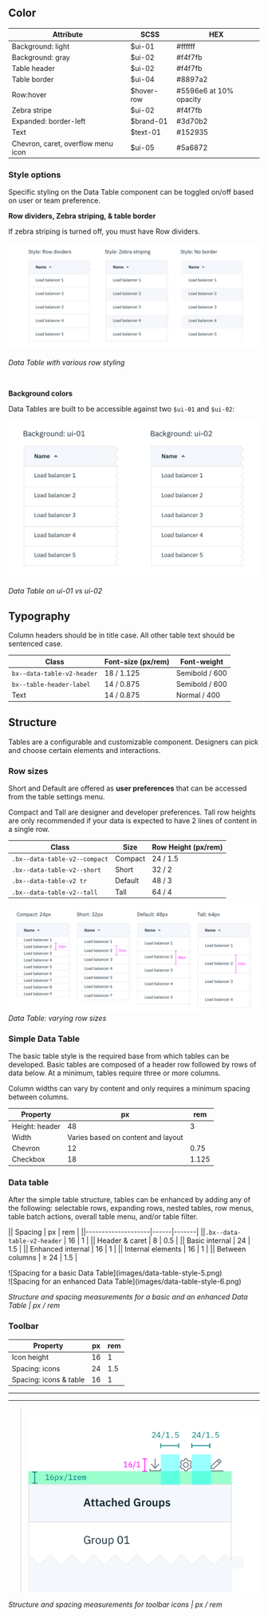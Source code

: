 ## Color

| Attribute                       | SCSS     | HEX       |
|-----------------------------|--------- |-----------|
| Background: light           | $ui-01   | #ffffff   |
| Background: gray            | $ui-02   | #f4f7fb  |
| Table header                | $ui-02   |  #f4f7fb  |
| Table border                | $ui-04   |  #8897a2  |
| Row:hover                   | $hover-row | #5596e6 at 10% opacity   |
| Zebra stripe                | $ui-02   | #f4f7fb   |
| Expanded: border-left       | $brand-01| #3d70b2   |
| Text                        | $text-01 | #152935   |
| Chevron, caret, overflow menu icon             | $ui-05   | #5a6872   |


### Style options
Specific styling on the Data Table component can be toggled on/off based on user or team preference.

**Row dividers, Zebra striping, & table border**

If zebra striping is turned off, you must have Row dividers.

![Data table: row styling](images/data-table-style-1.png)

_Data Table with various row styling_

<br />

**Background colors**

Data Tables are built to be accessible against two `$ui-01` and `$ui-02`:

![Data table: background colors](images/data-table-style-2.png)

_Data Table on ui-01 vs ui-02_

## Typography
Column headers should be in title case. All other table text should be sentenced case.

| Class                      | Font-size (px/rem)| Font-weight    |
|----------------------------|-------------------|----------------|
| `bx--data-table-v2-header` | 18 / 1.125        | Semibold / 600 |
| `bx--table-header-label`   | 14 / 0.875        | Semibold / 600 |
| Text                       | 14 / 0.875  | Normal / 400 |


## Structure
Tables are a configurable and customizable component. Designers can pick and choose certain elements and interactions.

### Row sizes
Short and Default are offered as **user preferences** that can be accessed from the table settings menu.

Compact and Tall are designer and developer preferences. Tall row heights are only recommended if your data is expected to have 2 lines of content in a single row.


|Class                        | Size     | Row Height (px/rem) |
|-----------------------------|----------| --------------------|
|`.bx--data-table-v2--compact`| Compact  |  24 / 1.5           |
|`.bx--data-table-v2--short`  | Short    |  32 / 2             |
|`.bx--data-table-v2 tr`      | Default  |  48 / 3             |
|`.bx--data-table-v2--tall`   | Tall     |  64 / 4             |


![Data table: row styling](images/data-table-style-3.png)
_Data Table: varying row sizes_


### Simple Data Table
The basic table style is the required base from which tables can be developed. Basic tables are composed of a header row followed by rows of data below. At a minimum, tables require three or more columns.

Column widths can vary by content and only requires a minimum spacing between columns.

| Property                | px | rem  |
|-------------------------|----|------|
| Height: header          | 48 | 3    |
| Width                   | Varies based on content and layout | |
| Chevron                 | 12   | 0.75  |
| Checkbox                | 18   | 1.125 |


### Data table
After the simple table structure, tables can be enhanced by adding any of the following: selectable rows, expanding rows, nested tables, row menus, table batch actions, overall table menu, and/or table filter.

|| Spacing            | px   | rem   |
||--------------------|------|-------|
||`.bx--data-table-v2-header`     | 16   | 1     |
|| Header & caret     |  8   | 0.5   |
|| Basic internal     | 24   | 1.5   |
|| Enhanced internal  | 16   | 1     |
|| Internal elements  | 16   | 1     |
|| Between columns    | ≥ 24 | 1.5   |

<div data-insert-component="ImageGrid">
  <div>
![Spacing for a basic Data Table](images/data-table-style-5.png)
</div>
<div>
![Spacing for an enhanced Data Table](images/data-table-style-6.png)
</div>
</div>


_Structure and spacing measurements for a basic and an enhanced Data Table | px / rem_

### Toolbar

| Property               | px   | rem   |
|------------------------|------|-------|
| Icon height            | 16   | 1   |
| Spacing: icons         | 24   | 1.5 |
| Spacing: icons & table | 16   | 1   |

<!-- Note: broken down by individual icons -->

---
***
> 
![Spacing for toolabr icons](images/data-table-style-7.png)

_Structure and spacing measurements for toolbar icons | px / rem_
